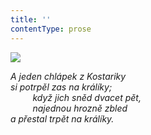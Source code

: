 ```yaml
---
title: ''
contentType: prose
---
```


![](../Images/053.jpg)

_A jeden chlápek z Kostariky  
si potrpěl zas na králíky;  
         když jich sněd dvacet pět,  
         najednou hrozně zbled  
a přestal trpět na králíky._
